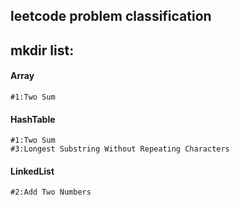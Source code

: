 ## leetcode problem classification 
## mkdir list:
#### Array
    #1:Two Sum

#### HashTable
    #1:Two Sum
    #3:Longest Substring Without Repeating Characters
#### LinkedList
    #2:Add Two Numbers
